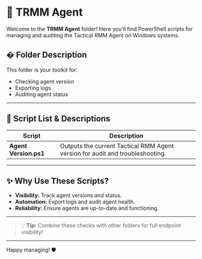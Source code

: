 
# 🤖 TRMM Agent

Welcome to the **TRMM Agent** folder! Here you'll find PowerShell scripts for managing and auditing the Tactical RMM Agent on Windows systems.

## � Folder Description
This folder is your toolkit for:
- Checking agent version
- Exporting logs
- Auditing agent status

---

## 📜 Script List & Descriptions
| Script | Description |
|--------|-------------|
| **Agent Version.ps1** | Outputs the current Tactical RMM Agent version for audit and troubleshooting. |

---

## ✨ Why Use These Scripts?
- **Visibility:** Track agent versions and status.
- **Automation:** Export logs and audit agent health.
- **Reliability:** Ensure agents are up-to-date and functioning.

---

> 💡 **Tip:** Combine these checks with other folders for full endpoint visibility!

---

Happy managing! 🛡️
